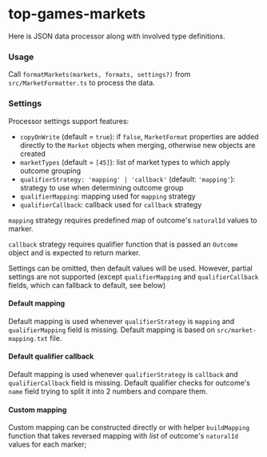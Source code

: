 # top-games-markets
Here is JSON data processor along with involved type definitions.

### Usage
Call `formatMarkets(markets, formats, settings?)` from `src/MarketFormatter.ts` to process the data.

### Settings
Processor settings support features:
 + `copyOnWrite` (default = `true`): if `false`, `MarketFormat` properties are added directly to the `Market` objects when merging, otherwise new objects are created
 + `marketTypes` (default = `[45]`): list of market types to which apply outcome grouping
 + `qualifierStrategy: 'mapping' | 'callback'` (default: `'mapping'`): strategy to use when determining outcome group
 + `qualifierMapping`: mapping used for `mapping` strategy
 + `qualifierCallback`: callback used for `callback` strategy

`mapping` strategy requires predefined map of outcome's `naturalId` values to marker.

`callback` strategy requires qualifier function that is passed an `Outcome` object and is expected to return marker.
 
Settings can be omitted, then default values will be used. However, partial settings are not supported (except `qualifierMapping` and `qualifierCallback` fields, which can fallback to default, see below)

#### Default mapping
Default mapping is used whenever `qualifierStrategy` is `mapping` and `qualifierMapping` field is missing.
Default mapping is based on `src/market-mapping.txt` file.

#### Default qualifier callback
Default mapping is used whenever `qualifierStrategy` is `callback` and `qualifierCallback` field is missing.
Default qualifier checks for outcome's `name` field trying to split it into 2 numbers and compare them.
  
#### Custom mapping
Custom mapping can be constructed directly or with helper `buildMapping` function that takes reversed mapping with *list* of outcome's `naturalId` values for each marker;